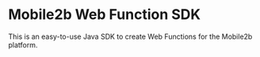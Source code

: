 # Mobile2b Web Function SDK

This is an easy-to-use Java SDK to create Web Functions for the Mobile2b platform.
